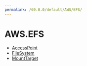 ```yaml
---
permalink: /69.0.0/default/AWS/EFS/
---
```


# AWS.EFS



* [AccessPoint](AccessPoint.md)
* [FileSystem](FileSystem.md)
* [MountTarget](MountTarget.md)